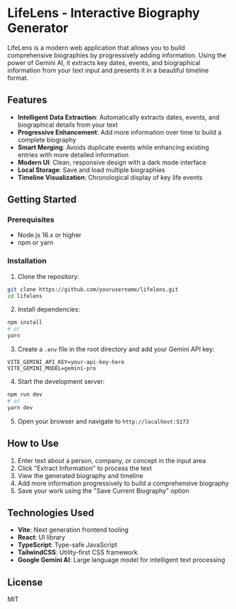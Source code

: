 # LifeLens - Interactive Biography Generator

LifeLens is a modern web application that allows you to build comprehensive biographies by progressively adding information. Using the power of Gemini AI, it extracts key dates, events, and biographical information from your text input and presents it in a beautiful timeline format.

## Features

- **Intelligent Data Extraction**: Automatically extracts dates, events, and biographical details from your text
- **Progressive Enhancement**: Add more information over time to build a complete biography
- **Smart Merging**: Avoids duplicate events while enhancing existing entries with more detailed information
- **Modern UI**: Clean, responsive design with a dark mode interface
- **Local Storage**: Save and load multiple biographies
- **Timeline Visualization**: Chronological display of key life events

## Getting Started

### Prerequisites

- Node.js 16.x or higher
- npm or yarn

### Installation

1. Clone the repository:
```bash
git clone https://github.com/yourusername/lifelens.git
cd lifelens
```

2. Install dependencies:
```bash
npm install
# or
yarn
```

3. Create a `.env` file in the root directory and add your Gemini API key:
```
VITE_GEMINI_API_KEY=your-api-key-here
VITE_GEMINI_MODEL=gemini-pro
```

4. Start the development server:
```bash
npm run dev
# or
yarn dev
```

5. Open your browser and navigate to `http://localhost:5173`

## How to Use

1. Enter text about a person, company, or concept in the input area
2. Click "Extract Information" to process the text
3. View the generated biography and timeline
4. Add more information progressively to build a comprehensive biography
5. Save your work using the "Save Current Biography" option

## Technologies Used

- **Vite**: Next generation frontend tooling
- **React**: UI library
- **TypeScript**: Type-safe JavaScript
- **TailwindCSS**: Utility-first CSS framework
- **Google Gemini AI**: Large language model for intelligent text processing

## License

MIT